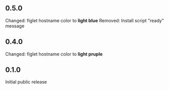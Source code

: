 ## 0.5.0 ##
Changed: figlet hostname color to **light blue**
Removed: Install script "ready" message

## 0.4.0 ##
Changed: figlet hostname color to **light pruple**

## 0.1.0 ##
Initial public release